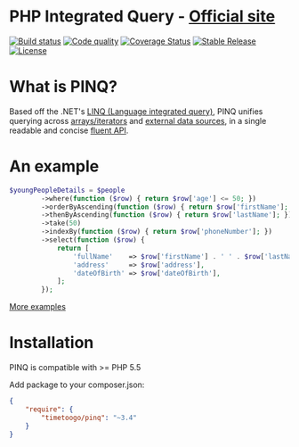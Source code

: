 PHP Integrated Query - [Official site](http://timetoogo.github.io/Pinq/)
========================================================================

[![Build status](https://img.shields.io/travis/TimeToogo/Pinq/master.svg?style=flat-square)](https://travis-ci.org/TimeToogo/Pinq)
[![Code quality](https://img.shields.io/scrutinizer/g/TimeToogo/Pinq.svg?style=flat-square)](https://scrutinizer-ci.com/g/TimeToogo/Pinq)
[![Coverage Status](https://img.shields.io/coveralls/TimeToogo/Pinq/master.svg?style=flat-square)](https://coveralls.io/r/TimeToogo/Pinq?branch=master)
[![Stable Release](https://img.shields.io/packagist/v/TimeToogo/Pinq.svg?style=flat-square)](https://packagist.org/packages/timetoogo/pinq)
[![License](https://img.shields.io/github/license/TimeToogo/Pinq.svg?style=flat-square)](https://packagist.org/packages/timetoogo/pinq)

What is PINQ?
=============

Based off the .NET's [LINQ (Language integrated query)](http://msdn.microsoft.com/en-us/library/bb397926.aspx), 
PINQ unifies querying across [arrays/iterators](http://timetoogo.github.io/Pinq/examples.html) and [external data sources](http://timetoogo.github.io/Pinq/query-provider.html),
in a single readable and concise [fluent API](http://timetoogo.github.io/Pinq/api.html).

An example
==========

```php
$youngPeopleDetails = $people
        ->where(function ($row) { return $row['age'] <= 50; })
        ->orderByAscending(function ($row) { return $row['firstName']; })
        ->thenByAscending(function ($row) { return $row['lastName']; })
        ->take(50)
        ->indexBy(function ($row) { return $row['phoneNumber']; })
        ->select(function ($row) { 
            return [
                'fullName'    => $row['firstName'] . ' ' . $row['lastName'],
                'address'     => $row['address'],
                'dateOfBirth' => $row['dateOfBirth'],
            ]; 
        });
```

[More examples](http://timetoogo.github.io/Pinq/examples.html)

Installation
============

PINQ is compatible with >= PHP 5.5

Add package to your composer.json:
```json
{
    "require": {
        "timetoogo/pinq": "~3.4"
    }
}
```


